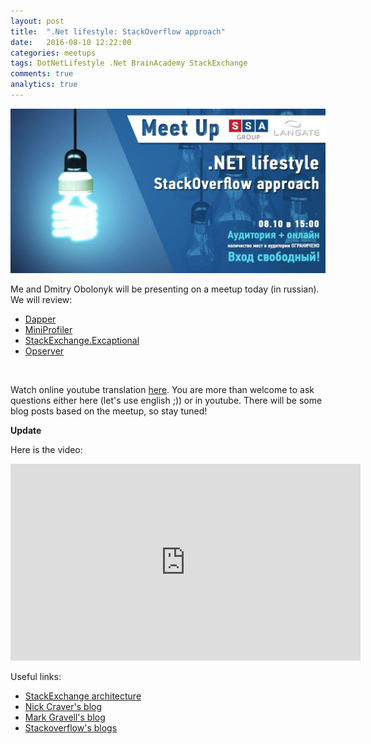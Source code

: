 ```yaml
---
layout: post
title:  ".Net lifestyle: StackOverflow approach"
date:   2016-08-10 12:22:00
categories: meetups
tags: DotNetLifestyle .Net BrainAcademy StackExchange
comments: true
analytics: true
---
```


<img src='/public/images/StackExchangeMeetup.jpg' alt="stackoverflow meetup"/>

Me and Dmitry Obolonyk will be presenting on a meetup today (in russian).
We will review:

* [Dapper](https://github.com/StackExchange/dapper-dot-net)
* [MiniProfiler](https://github.com/MiniProfiler/dotnet)
* [StackExchange.Excaptional](https://github.com/NickCraver/StackExchange.Exceptional)
* [Opserver](https://github.com/opserver/Opserver)

<br>

Watch online youtube translation [here](https://youtu.be/DYL8cH3nu8k).
You are more than welcome to ask questions either here (let's use english ;)) or in youtube.
There will be some blog posts based on the meetup, so stay tuned!

**Update**

Here is the video:

<iframe width="560" height="315" src="https://www.youtube.com/embed/DYL8cH3nu8k" frameborder="0" allowfullscreen></iframe>


Useful links:
* [StackExchange architecture](http://stackexchange.com/performance)
* [Nick Craver's blog](https://nickcraver.com/)
* [Mark Gravell's blog](http://blog.marcgravell.com/)
* [Stackoverflow's blogs](https://stackoverflow.blog/)